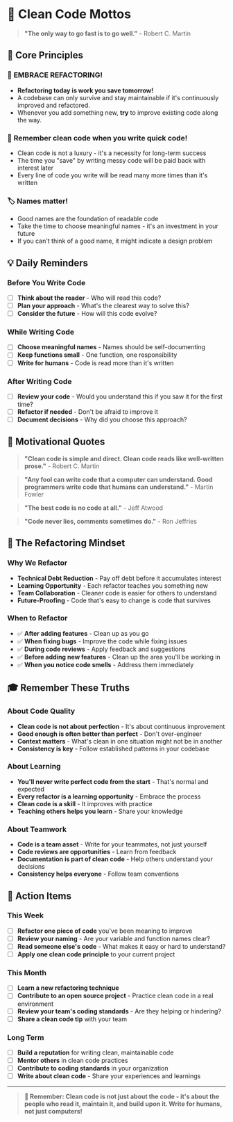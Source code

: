 # 🎯 Clean Code Mottos

> **"The only way to go fast is to go well."** - Robert C. Martin

## 🚀 Core Principles

### 🤝 **EMBRACE REFACTORING!**

- **Refactoring today is work you save tomorrow!**
- A codebase can only survive and stay maintainable if it's continuously improved and refactored.
- Whenever you add something new, **try** to improve existing code along the way.

### 🧹 **Remember clean code when you write quick code!**

- Clean code is not a luxury - it's a necessity for long-term success
- The time you "save" by writing messy code will be paid back with interest later
- Every line of code you write will be read many more times than it's written

### 🏷️ **Names matter!**

- Good names are the foundation of readable code
- Take the time to choose meaningful names - it's an investment in your future
- If you can't think of a good name, it might indicate a design problem

## 💡 Daily Reminders

### Before You Write Code

- [ ] **Think about the reader** - Who will read this code?
- [ ] **Plan your approach** - What's the clearest way to solve this?
- [ ] **Consider the future** - How will this code evolve?

### While Writing Code

- [ ] **Choose meaningful names** - Names should be self-documenting
- [ ] **Keep functions small** - One function, one responsibility
- [ ] **Write for humans** - Code is read more than it's written

### After Writing Code

- [ ] **Review your code** - Would you understand this if you saw it for the first time?
- [ ] **Refactor if needed** - Don't be afraid to improve it
- [ ] **Document decisions** - Why did you choose this approach?

## 🎯 Motivational Quotes

> **"Clean code is simple and direct. Clean code reads like well-written prose."** - Robert C. Martin

> **"Any fool can write code that a computer can understand. Good programmers write code that humans can understand."** - Martin Fowler

> **"The best code is no code at all."** - Jeff Atwood

> **"Code never lies, comments sometimes do."** - Ron Jeffries

## 🔄 The Refactoring Mindset

### Why We Refactor

- **Technical Debt Reduction** - Pay off debt before it accumulates interest
- **Learning Opportunity** - Each refactor teaches you something new
- **Team Collaboration** - Cleaner code is easier for others to understand
- **Future-Proofing** - Code that's easy to change is code that survives

### When to Refactor

- ✅ **After adding features** - Clean up as you go
- ✅ **When fixing bugs** - Improve the code while fixing issues
- ✅ **During code reviews** - Apply feedback and suggestions
- ✅ **Before adding new features** - Clean up the area you'll be working in
- ✅ **When you notice code smells** - Address them immediately

## 🎓 Remember These Truths

### About Code Quality

- **Clean code is not about perfection** - It's about continuous improvement
- **Good enough is often better than perfect** - Don't over-engineer
- **Context matters** - What's clean in one situation might not be in another
- **Consistency is key** - Follow established patterns in your codebase

### About Learning

- **You'll never write perfect code from the start** - That's normal and expected
- **Every refactor is a learning opportunity** - Embrace the process
- **Clean code is a skill** - It improves with practice
- **Teaching others helps you learn** - Share your knowledge

### About Teamwork

- **Code is a team asset** - Write for your teammates, not just yourself
- **Code reviews are opportunities** - Learn from feedback
- **Documentation is part of clean code** - Help others understand your decisions
- **Consistency helps everyone** - Follow team conventions

## 🚀 Action Items

### This Week

- [ ] **Refactor one piece of code** you've been meaning to improve
- [ ] **Review your naming** - Are your variable and function names clear?
- [ ] **Read someone else's code** - What makes it easy or hard to understand?
- [ ] **Apply one clean code principle** to your current project

### This Month

- [ ] **Learn a new refactoring technique**
- [ ] **Contribute to an open source project** - Practice clean code in a real environment
- [ ] **Review your team's coding standards** - Are they helping or hindering?
- [ ] **Share a clean code tip** with your team

### Long Term

- [ ] **Build a reputation** for writing clean, maintainable code
- [ ] **Mentor others** in clean code practices
- [ ] **Contribute to coding standards** in your organization
- [ ] **Write about clean code** - Share your experiences and learnings

---

> **🎉 Remember: Clean code is not just about the code - it's about the people who read it, maintain it, and build upon it. Write for humans, not just computers!**
